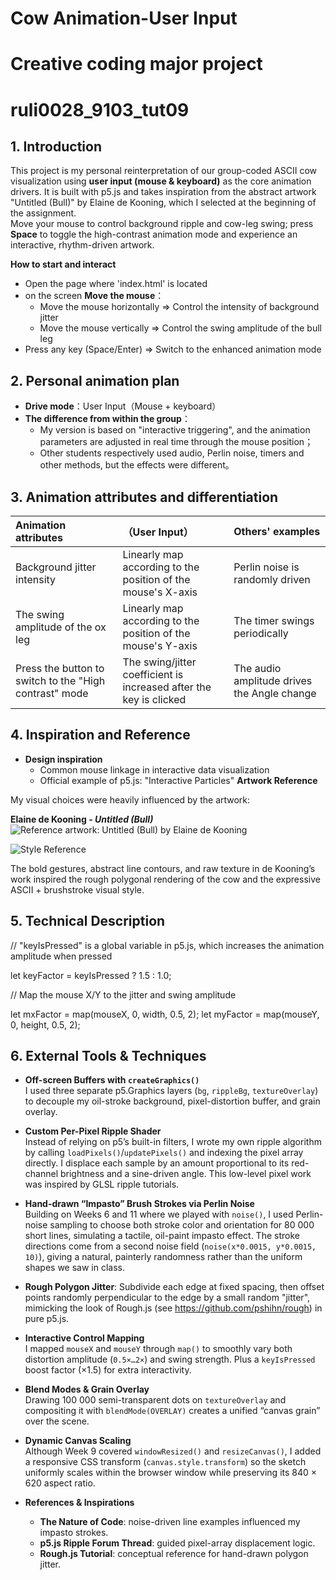 # Cow Animation-User Input
# Creative coding major project
# ruli0028_9103_tut09

## 1.  Introduction
This project is my personal reinterpretation of our group-coded ASCII cow visualization using **user input (mouse & keyboard)** as the core animation drivers. It is built with p5.js and takes inspiration from the abstract artwork "Untitled (Bull)" by Elaine de Kooning, which I selected at the beginning of the assignment.  
Move your mouse to control background ripple and cow-leg swing; press **Space** to toggle the high-contrast animation mode and experience an interactive, rhythm-driven artwork.

 **How to start and interact**  
- Open the page where 'index.html' is located
- on the screen **Move the mouse**：  
  - Move the mouse horizontally ⇒ Control the intensity of background jitter
  - Move the mouse vertically ⇒ Control the swing amplitude of the bull leg 
- Press any key (Space/Enter) ⇒ Switch to the enhanced animation mode

## 2. Personal animation plan
- **Drive mode**：User Input（Mouse + keyboard）  
- **The difference from within the group**：  
  - My version is based on "interactive triggering", and the animation parameters are adjusted in real time through the mouse position；  
  - Other students respectively used audio, Perlin noise, timers and other methods, but the effects were different。

## 3. Animation attributes and differentiation
| Animation attributes                | （User Input）                           | Others' examples               |
|:-----------------------|:-----------------------------------------------|:----------------------|
| Background jitter intensity            | Linearly map according to the position of the mouse's X-axis                   | Perlin noise is randomly driven    |
| The swing amplitude of the ox leg            | Linearly map according to the position of the mouse's Y-axis                   | The timer swings periodically        |
| Press the button to switch to the "High contrast" mode    | The swing/jitter coefficient is increased after the key is clicked                       | The audio amplitude drives the Angle change    |

## 4. Inspiration and Reference
- **Design inspiration**  
  - Common mouse linkage in interactive data visualization  
  - Official example of p5.js: "Interactive Particles"
**Artwork Reference**  

My visual choices were heavily influenced by the artwork:

**Elaine de Kooning - _Untitled (Bull)_**  
![Reference artwork: Untitled (Bull) by Elaine de Kooning](assets/untitled_bull_elaine.jpeg)

![Style Reference](https://npr.brightspotcdn.com/16/1d/5534dfbe42879cf38006ceeac92a/2005-36-01-ri-01b.jpeg)

The bold gestures, abstract line contours, and raw texture in de Kooning’s work inspired the rough polygonal rendering of the cow and the expressive ASCII + brushstroke visual style.

## 5. Technical Description

// "keyIsPressed" is a global variable in p5.js, which increases the animation amplitude when pressed

let keyFactor = keyIsPressed ? 1.5 : 1.0;

// Map the mouse X/Y to the jitter and swing amplitude

let mxFactor = map(mouseX, 0, width, 0.5, 2);
let myFactor = map(mouseY, 0, height, 0.5, 2);

## 6. External Tools & Techniques

- **Off-screen Buffers with `createGraphics()`**  
  I used three separate p5.Graphics layers (`bg`, `rippleBg`, `textureOverlay`) to decouple my oil-stroke background, pixel-distortion buffer, and grain overlay. 

- **Custom Per-Pixel Ripple Shader**  
  Instead of relying on p5’s built-in filters, I wrote my own ripple algorithm by calling `loadPixels()`/`updatePixels()` and indexing the pixel array directly. I displace each sample by an amount proportional to its red-channel brightness and a sine-driven angle. This low-level pixel work was inspired by GLSL ripple tutorials.

- **Hand-drawn “Impasto” Brush Strokes via Perlin Noise**  
  Building on Weeks 6 and 11 where we played with `noise()`, I used Perlin-noise sampling to choose both stroke color and orientation for 80 000 short lines, simulating a tactile, oil-paint impasto effect. The stroke directions come from a second noise field (`noise(x*0.0015, y*0.0015, 10)`), giving a natural, painterly randomness rather than the uniform shapes we saw in class.

- **Rough Polygon Jitter**: Subdivide each edge at fixed spacing, then offset points randomly perpendicular to the edge by a small random "jitter", mimicking the look of Rough.js (see https://github.com/pshihn/rough) in pure p5.js.

- **Interactive Control Mapping**  
  I mapped `mouseX` and `mouseY` through `map()` to smoothly vary both distortion amplitude (`0.5×…2×`) and swing strength. Plus a `keyIsPressed` boost factor (×1.5) for extra interactivity.

- **Blend Modes & Grain Overlay**  
  Drawing 100 000 semi-transparent dots on `textureOverlay` and compositing it with `blendMode(OVERLAY)` creates a unified “canvas grain” over the scene.

- **Dynamic Canvas Scaling**  
  Although Week 9 covered `windowResized()` and `resizeCanvas()`, I added a responsive CSS transform (`canvas.style.transform`) so the sketch uniformly scales within the browser window while preserving its 840 × 620 aspect ratio.

- **References & Inspirations**  
  - **The Nature of Code**: noise-driven line examples influenced my impasto strokes.  
  - **p5.js Ripple Forum Thread**: guided pixel-array displacement logic.  
  - **Rough.js Tutorial**: conceptual reference for hand-drawn polygon jitter.

